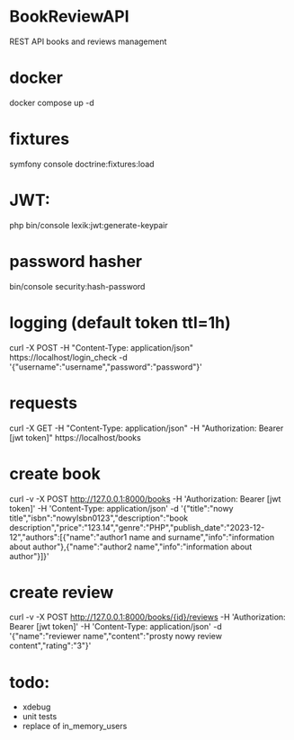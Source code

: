 # BookReviewAPI
REST API books and reviews management

# docker
docker compose up -d

# fixtures
symfony console doctrine:fixtures:load

# JWT:
php bin/console lexik:jwt:generate-keypair

# password hasher
bin/console security:hash-password

# logging (default token ttl=1h)
curl -X POST -H "Content-Type: application/json" https://localhost/login_check -d '{"username":"username","password":"password"}'

# requests
curl -X GET -H "Content-Type: application/json" -H "Authorization: Bearer [jwt token]" https://localhost/books

# create book
curl -v -X POST http://127.0.0.1:8000/books -H 'Authorization: Bearer [jwt token]' -H 'Content-Type: application/json' -d '{"title":"nowy title","isbn":"nowyIsbn0123","description":"book description","price":"123.14","genre":"PHP","publish_date":"2023-12-12","authors":[{"name":"author1 name and surname","info":"information about author"},{"name":"author2 name","info":"information about author"}]}'

# create review
curl -v -X POST http://127.0.0.1:8000/books/{id}/reviews -H 'Authorization: Bearer [jwt token]' -H 'Content-Type: application/json' -d '{"name":"reviewer name","content":"prosty nowy review content","rating":"3"}'

# todo:
- xdebug
- unit tests
- replace of in_memory_users